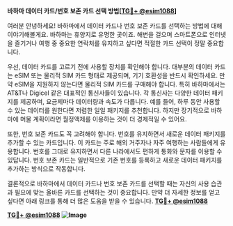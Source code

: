 **바하마 데이터 카드/번호 보존 카드 선택 방법[[TG💪+ @esim1088](https://t.me/s/esim1088)]**

여러분 안녕하세요! 바하마에서 데이터 카드나 번호 보존 카드를 선택하는 방법에 대해 이야기해볼게요. 바하마는 휴양지로 유명한 곳이죠. 해변을 걸으며 스마트폰으로 인터넷을 즐기거나 여행 중 중요한 연락처를 유지하고 싶다면 적절한 카드 선택이 정말 중요합니다.

우선, 데이터 카드를 고르기 전에 사용할 장치를 확인해야 합니다. 대부분의 데이터 카드는 eSIM 또는 물리적 SIM 카드 형태로 제공되며, 기기 호환성을 반드시 확인하세요. 만약 eSIM을 지원하지 않는다면 물리적 SIM 카드를 구매해야 합니다. 특히 바하마에서는 AT&T나 Digicel 같은 대표적인 통신사들이 있습니다. 각 통신사는 다양한 데이터 패키지를 제공하며, 요금제마다 데이터량과 속도가 다릅니다. 예를 들어, 하루 동안 사용할 수 있는 데이터를 원한다면 저렴한 일일 패키지를 추천합니다. 하지만 장기적으로 바하마에 머물 계획이라면 월정액제를 이용하는 것이 더 경제적일 수 있어요.

또한, 번호 보존 카드도 꼭 고려해야 합니다. 번호를 유지하면서 새로운 데이터 패키지를 추가할 수 있는 카드입니다. 이 카드는 주로 해외 거주자나 자주 여행하는 사람들에게 유용합니다. 번호를 그대로 유지하면서 다른 나라에서도 편하게 통화와 문자를 이용할 수 있답니다. 번호 보존 카드는 일반적으로 기존 번호를 등록하고 새로운 데이터 패키지를 추가하는 방식으로 작동합니다.

결론적으로 바하마에서 데이터 카드나 번호 보존 카드를 선택할 때는 자신의 사용 습관과 필요에 맞는 올바른 카드를 선택하는 것이 중요합니다. 만약 더 자세한 정보를 얻고 싶다면 아래 링크를 통해 더 많은 도움을 받을 수 있습니다. **[TG💪+ @esim1088](https://t.me/s/esim1088)**

**[TG💪+ @esim1088](https://t.me/s/esim1088) ![Image](https://i.postimg.cc/Y0z9fWf4/image.png)**